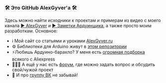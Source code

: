 ### 🛠️ Это GitHub AlexGyver'a 🛠️
Здесь можно найти исходники к проектам и примерам из видео с моего канала [▶️ AlexGyver](https://www.youtube.com/c/AlexGyverShow/) и [▶️ Заметки Ардуинщика](https://www.youtube.com/channel/UC4axiS76D784-ofoTdo5zOA/), а также просто моим разработкам. Основное:
- ℹ️ Мой сайт со статьями и уроками [AlexGyver.ru](http://alexgyver.ru/)
- ⚙️ Библиотеки для Arduino живут в [этом репозитории](https://github.com/AlexGyver/GyverLibs)
- ⚡Любишь Ардуино-барахло? У меня есть [огромная подборка](https://alexgyver.ru/arduino_shop/) всякого с Aliexpress
- 🧑‍🤝‍🧑 А ещё у нас есть [форум](https://community.alexgyver.ru/), где можно задать вопрос и обсудить свой/чужой проект
- 💬 И про [группу ВК](https://vk.com/diyworkplace) не забывай!
